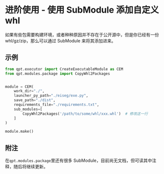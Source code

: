 # 进阶使用 - 使用 SubModule 添加自定义 whl

如果有些包需要构建环境，或者种种原因并不存在于公开源中，但是你已经有一份 whl/gz/zip，那么可以通过 SubModule 来将其添加进来。  

## 示例

```Python
from qpt.executor import CreateExecutableModule as CEM
from qpt.modules.package import CopyWhl2Packages


module = CEM(
    work_dir="./",
    launcher_py_path="./eiseg/exe.py",
    save_path="./dist",
    requirements_file="./requirements.txt",
    sub_modules=[
        CopyWhl2Packages('/path/to/some/whl/xxx.whl')  # 修改这一行
    ]
)

module.make()
```

## 附注

在`qpt.modules.package`里还有很多 SubModule，目前尚无文档，但可读其中注释，随后将继续更新。
